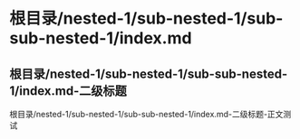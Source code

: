 # 根目录/nested-1/sub-nested-1/sub-sub-nested-1/index.md

## 根目录/nested-1/sub-nested-1/sub-sub-nested-1/index.md-二级标题

根目录/nested-1/sub-nested-1/sub-sub-nested-1/index.md-二级标题-正文测试

